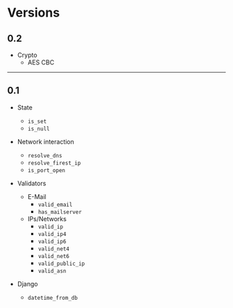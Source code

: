 # Versions

## 0.2

* Crypto
  * AES CBC

----

## 0.1

* State
  * `is_set`
  * `is_null`

* Network interaction
  * `resolve_dns`
  * `resolve_firest_ip`
  * `is_port_open`

* Validators
  * E-Mail
    * `valid_email`
    * `has_mailserver`
  * IPs/Networks
    * `valid_ip`
    * `valid_ip4`
    * `valid_ip6`
    * `valid_net4`
    * `valid_net6`
    * `valid_public_ip`
    * `valid_asn`

* Django
  * `datetime_from_db`
